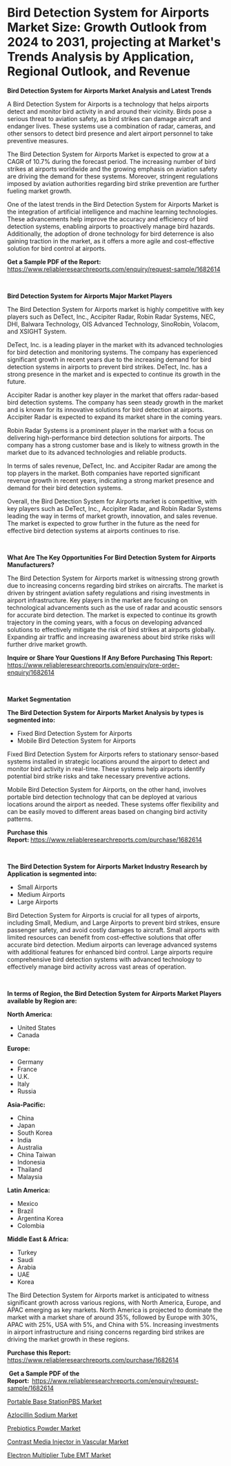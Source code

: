 <p><h1>Bird Detection System for Airports Market Size: Growth Outlook from 2024 to 2031, projecting at Market's Trends Analysis by Application, Regional Outlook, and Revenue</h1></p><p><strong>Bird Detection System for Airports Market Analysis and Latest Trends</strong></p>
<p><p>A Bird Detection System for Airports is a technology that helps airports detect and monitor bird activity in and around their vicinity. Birds pose a serious threat to aviation safety, as bird strikes can damage aircraft and endanger lives. These systems use a combination of radar, cameras, and other sensors to detect bird presence and alert airport personnel to take preventive measures.</p><p>The Bird Detection System for Airports Market is expected to grow at a CAGR of 10.7% during the forecast period. The increasing number of bird strikes at airports worldwide and the growing emphasis on aviation safety are driving the demand for these systems. Moreover, stringent regulations imposed by aviation authorities regarding bird strike prevention are further fueling market growth.</p><p>One of the latest trends in the Bird Detection System for Airports Market is the integration of artificial intelligence and machine learning technologies. These advancements help improve the accuracy and efficiency of bird detection systems, enabling airports to proactively manage bird hazards. Additionally, the adoption of drone technology for bird deterrence is also gaining traction in the market, as it offers a more agile and cost-effective solution for bird control at airports.</p></p>
<p><strong>Get a Sample PDF of the Report:&nbsp;</strong> <a href="https://www.reliableresearchreports.com/enquiry/request-sample/1682614">https://www.reliableresearchreports.com/enquiry/request-sample/1682614</a></p>
<p>&nbsp;</p>
<p><strong>Bird Detection System for Airports Major Market Players</strong></p>
<p><p>The Bird Detection System for Airports market is highly competitive with key players such as DeTect, Inc., Accipiter Radar, Robin Radar Systems, NEC, DHI, Balwara Technology, OIS Advanced Technology, SinoRobin, Volacom, and XSIGHT System. </p><p>DeTect, Inc. is a leading player in the market with its advanced technologies for bird detection and monitoring systems. The company has experienced significant growth in recent years due to the increasing demand for bird detection systems in airports to prevent bird strikes. DeTect, Inc. has a strong presence in the market and is expected to continue its growth in the future.</p><p>Accipiter Radar is another key player in the market that offers radar-based bird detection systems. The company has seen steady growth in the market and is known for its innovative solutions for bird detection at airports. Accipiter Radar is expected to expand its market share in the coming years.</p><p>Robin Radar Systems is a prominent player in the market with a focus on delivering high-performance bird detection solutions for airports. The company has a strong customer base and is likely to witness growth in the market due to its advanced technologies and reliable products.</p><p>In terms of sales revenue, DeTect, Inc. and Accipiter Radar are among the top players in the market. Both companies have reported significant revenue growth in recent years, indicating a strong market presence and demand for their bird detection systems.</p><p>Overall, the Bird Detection System for Airports market is competitive, with key players such as DeTect, Inc., Accipiter Radar, and Robin Radar Systems leading the way in terms of market growth, innovation, and sales revenue. The market is expected to grow further in the future as the need for effective bird detection systems at airports continues to rise.</p></p>
<p>&nbsp;</p>
<p><strong>What Are The Key Opportunities For Bird Detection System for Airports Manufacturers?</strong></p>
<p><p>The Bird Detection System for Airports market is witnessing strong growth due to increasing concerns regarding bird strikes on aircrafts. The market is driven by stringent aviation safety regulations and rising investments in airport infrastructure. Key players in the market are focusing on technological advancements such as the use of radar and acoustic sensors for accurate bird detection. The market is expected to continue its growth trajectory in the coming years, with a focus on developing advanced solutions to effectively mitigate the risk of bird strikes at airports globally. Expanding air traffic and increasing awareness about bird strike risks will further drive market growth.</p></p>
<p><strong>Inquire or Share Your Questions If Any Before Purchasing This Report:</strong> <a href="https://www.reliableresearchreports.com/enquiry/pre-order-enquiry/1682614">https://www.reliableresearchreports.com/enquiry/pre-order-enquiry/1682614</a></p>
<p>&nbsp;</p>
<p><strong>Market Segmentation</strong></p>
<p><strong>The Bird Detection System for Airports Market Analysis by types is segmented into:</strong></p>
<p><ul><li>Fixed Bird Detection System for Airports</li><li>Mobile Bird Detection System for Airports</li></ul></p>
<p><p>Fixed Bird Detection System for Airports refers to stationary sensor-based systems installed in strategic locations around the airport to detect and monitor bird activity in real-time. These systems help airports identify potential bird strike risks and take necessary preventive actions.</p><p>Mobile Bird Detection System for Airports, on the other hand, involves portable bird detection technology that can be deployed at various locations around the airport as needed. These systems offer flexibility and can be easily moved to different areas based on changing bird activity patterns.</p></p>
<p><strong>Purchase this Report:&nbsp;</strong><a href="https://www.reliableresearchreports.com/purchase/1682614">https://www.reliableresearchreports.com/purchase/1682614</a></p>
<p>&nbsp;</p>
<p><strong>The Bird Detection System for Airports Market Industry Research by Application is segmented into:</strong></p>
<p><ul><li>Small Airports</li><li>Medium Airports</li><li>Large Airports</li></ul></p>
<p><p>Bird Detection System for Airports is crucial for all types of airports, including Small, Medium, and Large Airports to prevent bird strikes, ensure passenger safety, and avoid costly damages to aircraft. Small airports with limited resources can benefit from cost-effective solutions that offer accurate bird detection. Medium airports can leverage advanced systems with additional features for enhanced bird control. Large airports require comprehensive bird detection systems with advanced technology to effectively manage bird activity across vast areas of operation.</p></p>
<p>&nbsp;</p>
<p><strong>In terms of Region, the Bird Detection System for Airports Market Players available by Region are:</strong></p>
<p>
    <p> <strong> North America: </strong>
        <ul>
            <li>United States</li>
            <li>Canada</li>
        </ul>
        </p> 
    <p> <strong> Europe: </strong>
        <ul>
            <li>Germany</li>
            <li>France</li>
            <li>U.K.</li>
            <li>Italy</li>
            <li>Russia</li>
        </ul>
        </p> 
    <p> <strong> Asia-Pacific: </strong>
        <ul>
            <li>China</li>
            <li>Japan</li>
            <li>South Korea</li>
            <li>India</li>
            <li>Australia</li>
            <li>China Taiwan</li>
            <li>Indonesia</li>
            <li>Thailand</li>
            <li>Malaysia</li>
        </ul>
        </p> 
    <p> <strong> Latin America: </strong>
        <ul>
            <li>Mexico</li>
            <li>Brazil</li>
            <li>Argentina Korea</li>
            <li>Colombia</li>
        </ul>
        </p> 
    <p> <strong> Middle East & Africa: </strong>
        <ul>
            <li>Turkey</li>
            <li>Saudi</li>
            <li>Arabia</li>
            <li>UAE</li>
            <li>Korea</li>
        </ul>
    </p>
    </p>
<p><p>The Bird Detection System for Airports market is anticipated to witness significant growth across various regions, with North America, Europe, and APAC emerging as key markets. North America is projected to dominate the market with a market share of around 35%, followed by Europe with 30%, APAC with 25%, USA with 5%, and China with 5%. Increasing investments in airport infrastructure and rising concerns regarding bird strikes are driving the market growth in these regions.</p></p>
<p><strong>Purchase this Report: </strong><a href="https://www.reliableresearchreports.com/purchase/1682614">https://www.reliableresearchreports.com/purchase/1682614</a></p>
<p>&nbsp;<strong>Get a Sample PDF of the Report:&nbsp;&nbsp;</strong><a href="https://www.reliableresearchreports.com/enquiry/request-sample/1682614">https://www.reliableresearchreports.com/enquiry/request-sample/1682614</a></p>
<p><strong></strong></p>
<p><p><a href="https://medium.com/@alicehanson1974/portable-base-stationpbs-market-trends-forecast-and-competitive-analysis-to-2031-3c849886f4df">Portable Base StationPBS Market</a></p><p><a href="https://issuu.com/reportprime-2/docs/azlocillin-sodium-market-size-2030.pptx">Azlocillin Sodium Market</a></p><p><a href="https://github.com/mauripalmi/Market-Research-Report-List-2/blob/main/prebiotics-powder-market.md">Prebiotics Powder Market</a></p><p><a href="https://issuu.com/reportprime-2/docs/contrast-media-injector-in-vascular-market-size-20">Contrast Media Injector in Vascular Market</a></p><p><a href="https://medium.com/@alicehanson1974/electron-multiplier-tube-emt-market-furnishes-information-on-market-share-market-trends-and-841b368ddeeb">Electron Multiplier Tube EMT Market</a></p></p>